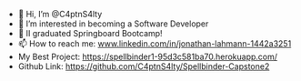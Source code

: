 - 👋 Hi, I’m @C4ptnS4lty
- 👀 I’m interested in becoming a Software Developer
- 🌱 II graduated Springboard Bootcamp!
- 📫 How to reach me: www.linkedin.com/in/jonathan-lahmann-1442a3251
- My Best Project: https://spellbinder1-95d3c581ba70.herokuapp.com/
- Github Link: https://github.com/C4ptnS4lty/Spellbinder-Capstone2

<!---
C4ptnS4lty/C4ptnS4lty is a ✨ special ✨ repository because its `README.md` (this file) appears on your GitHub profile.
You can click the Preview link to take a look at your changes.
--->

